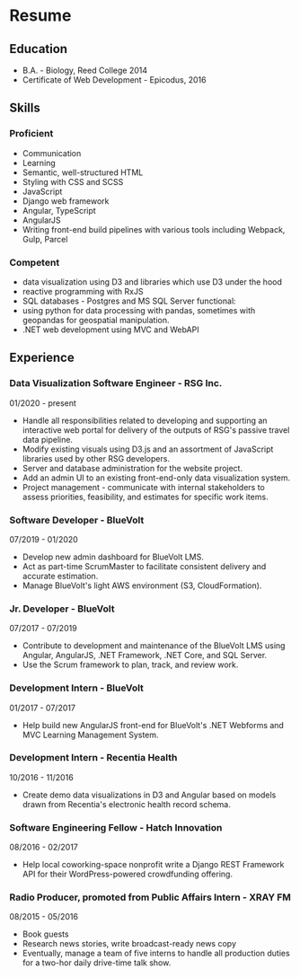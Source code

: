 # Resume

## Education

- B.A. - Biology, Reed College 2014
- Certificate of Web Development - Epicodus, 2016

## Skills

### Proficient

- Communication
- Learning
- Semantic, well-structured HTML
- Styling with CSS and SCSS
- JavaScript
- Django web framework
- Angular, TypeScript
- AngularJS
- Writing front-end build pipelines with various tools including Webpack, Gulp, Parcel

### Competent

- data visualization using D3 and libraries which use D3 under the hood
- reactive programming with RxJS
- SQL databases - Postgres and MS SQL Server
functional:
- using python for data processing with pandas, sometimes with geopandas for geospatial manipulation.
- .NET web development using MVC and WebAPI

## Experience

### Data Visualization Software Engineer - RSG Inc.

01/2020 - present

- Handle all responsibilities related to developing and supporting an interactive web portal for delivery of the outputs of RSG's passive travel data pipeline.
- Modify existing visuals using D3.js and an assortment of JavaScript libraries used by other RSG developers.
- Server and database administration for the website project.
- Add an admin UI to an existing front-end-only data visualization system.
- Project management - communicate with internal stakeholders to assess priorities, feasibility, and estimates for specific work items.

### Software Developer - BlueVolt

07/2019 - 01/2020

- Develop new admin dashboard for BlueVolt LMS.
- Act as part-time ScrumMaster to facilitate consistent delivery and accurate estimation.
- Manage BlueVolt's light AWS environment (S3, CloudFormation).

### Jr. Developer - BlueVolt

07/2017 - 07/2019

- Contribute to development and maintenance of the BlueVolt LMS using Angular, AngularJS, .NET Framework, .NET Core, and SQL Server.
- Use the Scrum framework to plan, track, and review work.

### Development Intern - BlueVolt

01/2017 - 07/2017

- Help build new AngularJS front-end for BlueVolt's .NET Webforms and MVC Learning Management System.

### Development Intern - Recentia Health

10/2016 - 11/2016

- Create demo data visualizations in D3 and Angular based on models drawn from Recentia's electronic health record schema.

### Software Engineering Fellow - Hatch Innovation

08/2016 - 02/2017

- Help local coworking-space nonprofit write a Django REST Framework API for their WordPress-powered crowdfunding offering.

### Radio Producer, promoted from Public Affairs Intern - XRAY FM

08/2015 - 05/2016

- Book guests
- Research news stories, write broadcast-ready news copy
- Eventually, manage a team of five interns to handle all production duties for a two-hor daily drive-time talk show.
